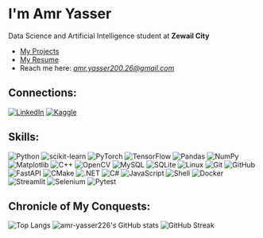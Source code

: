 # I'm Amr Yasser

Data Science and Artificial Intelligence student at **Zewail City**

- [My Projects](https://github.com/amr-yasser226?tab=repositories)
- [My Resume]()
- Reach me here: *amr.yasser200.26@gmail.com*

## Connections:

[![LinkedIn](https://img.shields.io/badge/LinkedIn-Amr%20Yasser-blue?style=for-the-badge&logo=linkedin&logoColor=white)](https://www.linkedin.com/in/amr-yasser-1027542a4/)
[![Kaggle](https://img.shields.io/badge/Kaggle-amr--yasser226-20BEFF?style=for-the-badge&logo=kaggle&logoColor=white)](https://www.kaggle.com/amr-yasser226)


## Skills:
![Python](https://img.shields.io/badge/Python-3776AB?style=for-the-badge&logo=python&logoColor=white)
![scikit-learn](https://img.shields.io/badge/scikit--learn-F7931E?style=for-the-badge&logo=scikitlearn&logoColor=white)
![PyTorch](https://img.shields.io/badge/PyTorch-EE4C2C?style=for-the-badge&logo=pytorch&logoColor=white)
![TensorFlow](https://img.shields.io/badge/TensorFlow-FF6F00?style=for-the-badge&logo=tensorflow&logoColor=white)
![Pandas](https://img.shields.io/badge/Pandas-150458?style=for-the-badge&logo=pandas&logoColor=white)
![NumPy](https://img.shields.io/badge/NumPy-013243?style=for-the-badge&logo=numpy&logoColor=white)
![Matplotlib](https://img.shields.io/badge/Matplotlib-11557C?style=for-the-badge&logo=matplotlib&logoColor=white)
![C++](https://img.shields.io/badge/C++-00599C?style=for-the-badge&logo=c%2B%2B&logoColor=white)
![OpenCV](https://img.shields.io/badge/OpenCV-5C3EE8?style=for-the-badge&logo=opencv&logoColor=white)
![MySQL](https://img.shields.io/badge/MySQL-4479A1?style=for-the-badge&logo=mysql&logoColor=white)
![SQLite](https://img.shields.io/badge/SQLite-003B57?style=for-the-badge&logo=sqlite&logoColor=white)
![Linux](https://img.shields.io/badge/Linux-FCC624?style=for-the-badge&logo=linux&logoColor=black)
![Git](https://img.shields.io/badge/Git-F05032?style=for-the-badge&logo=git&logoColor=white)
![GitHub](https://img.shields.io/badge/GitHub-181717?style=for-the-badge&logo=github&logoColor=white)
![FastAPI](https://img.shields.io/badge/FastAPI-009688?style=for-the-badge&logo=fastapi&logoColor=white)
![CMake](https://img.shields.io/badge/CMake-064F8C?style=for-the-badge&logo=cmake&logoColor=white)
![.NET](https://img.shields.io/badge/.NET-512BD4?style=for-the-badge&logo=dotnet&logoColor=white)
![C#](https://img.shields.io/badge/C%23-239120?style=for-the-badge&logo=c-sharp&logoColor=white)
![JavaScript](https://img.shields.io/badge/JavaScript-F7DF1E?style=for-the-badge&logo=javascript&logoColor=black)
![Shell](https://img.shields.io/badge/Shell-89E051?style=for-the-badge&logo=gnu-bash&logoColor=white)
![Docker](https://img.shields.io/badge/Docker-2496ED?style=for-the-badge&logo=docker&logoColor=white)
![Streamlit](https://img.shields.io/badge/Streamlit-FF4B4B?style=for-the-badge&logo=streamlit&logoColor=white)
![Selenium](https://img.shields.io/badge/Selenium-43B02A?style=for-the-badge&logo=selenium&logoColor=white)
![Pytest](https://img.shields.io/badge/Pytest-0A9EDC?style=for-the-badge&logo=pytest&logoColor=white)


## Chronicle of My Conquests:
![Top Langs](https://github-readme-stats.vercel.app/api/top-langs?username=amr-yasser226&hide=html,css&show_icons=true&theme=dark&layout=compact&v=1)
![amr-yasser226's GitHub stats](https://github-readme-stats.vercel.app/api?username=amr-yasser226&show_icons=true&theme=dark)
![GitHub Streak](https://github-readme-streak-stats.herokuapp.com/?user=amr-yasser226&theme=dark)

